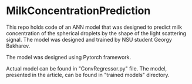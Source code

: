 # MilkConcentrationPrediction
 
This repo holds code of an ANN model that was designed to predict milk concentration of the spherical droplets by the shape of the light scattering signal.
The model was designed and trained by NSU student Georgy Bakharev.

The model was designed using Pytorch framework.

Actual model can be found in "ConvRegressor.py" file.
The model, presented in the article, can be found in "trained models" directory.
